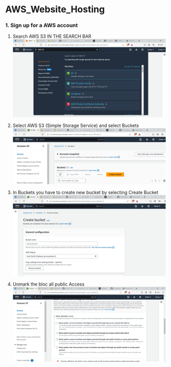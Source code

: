 # AWS_Website_Hosting


### 1. Sign up for a AWS account
1. Search AWS S3 IN THE SEARCH BAR
![Alt text](image.png) 

2. Select AWS S3 (Simple Storage Service) and select Buckets
![Alt text](image-1.png)

3. In Buckets you have to create new bucket by selecting Create Bucket
![Alt text](image-2.png)

4. Unmark the bloc all public Access
![Alt text](image-3.png)
